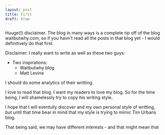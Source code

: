 ```yaml
---
layout: post
title: First
draft: true
---
```


Huuge(!) disclaimer. The blog in many ways is a complete rip off of the blog waitbutwhy.com, so if you havn't read all the posts in that blog yet - I would definitively do that first.

Disclaimer. I really want to write as well as these two guys:
- Two inspirations:
    + Waitbutwhy blog
    + Matt Levine

I should do some analytics of their writting.

I love to read that blog. I want my readers to love my blog. So for the time being, I will shamelessly try to copy his writing style.

I hope that I will eventully discover and my own personal style of writting, but until that time bear in mind that my style is trying to mimic Tim Urbans blog.

That being said, we may have different interests - and that might mean that 